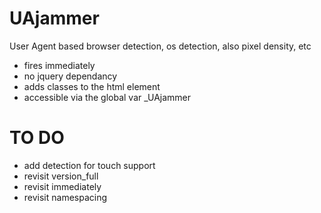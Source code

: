UAjammer
========

User Agent based browser detection, os detection, also pixel density, etc

- fires immediately
- no jquery dependancy
- adds classes to the html element
- accessible via the global var _UAjammer


TO DO
========
- add detection for touch support
- revisit version_full
- revisit immediately
- revisit namespacing
